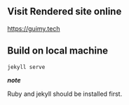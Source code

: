 ## Visit Rendered site online
https://guimy.tech

## Build on local machine

```shell
jekyll serve
```

__*note*__

Ruby and jekyll should be installed first.
